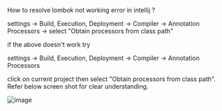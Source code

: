 How to resolve lombok not working error in intellij ?


settings -> Build, Execution, Deployment -> Compiler -> Annotation Processors -> select "Obtain processors from class path"

if the above doesn't work try

settings -> Build, Execution, Deployment -> Compiler -> Annotation Processors 

click on current project then select "Obtain processors from class path". Refer below screen shot for clear understanding.

![image](https://github.com/user-attachments/assets/fd30bced-0f2d-470e-8bcc-9d8eb4736c43)
